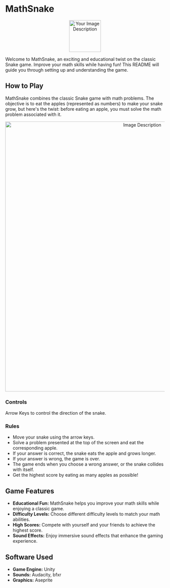 # MathSnake

<p align="center">
  <img src="https://github.com/violetverve/MathSnake/assets/92580927/8eb23325-0df1-4457-820d-d526c2205bd0" width="100" alt="Your Image Description">
</p>


Welcome to MathSnake, an exciting and educational twist on the classic Snake game. Improve your math skills while having fun! This README will guide you through setting up and understanding the game.

## How to Play
MathSnake combines the classic Snake game with math problems. The objective is to eat the apples (represented as numbers) to make your snake grow, but here's the twist: before eating an apple, you must solve the math problem associated with it.

<p align="center">
<img src="https://github.com/violetverve/MathSnake/assets/92580927/bd03cc1d-e004-476c-89f9-7ff7536c653a" width="850" alt="Image Description">
</p>

### Controls
Arrow Keys to control the direction of the snake.

### Rules
- Move your snake using the arrow keys.
- Solve a problem presented at the top of the screen and eat the corresponding apple.
- If your answer is correct, the snake eats the apple and grows longer.
- If your answer is wrong, the game is over.
- The game ends when you choose a wrong answer, or the snake collides with itself.
- Get the highest score by eating as many apples as possible!

## Game Features
- **Educational Fun:** MathSnake helps you improve your math skills while enjoying a classic game.
- **Difficulty Levels:** Choose different difficulty levels to match your math abilities.
- **High Scores:** Compete with yourself and your friends to achieve the highest score.
- **Sound Effects:** Enjoy immersive sound effects that enhance the gaming experience.

## Software Used
- **Game Engine:** Unity
- **Sounds:** Audacity, bfxr
- **Graphics:** Aseprite
